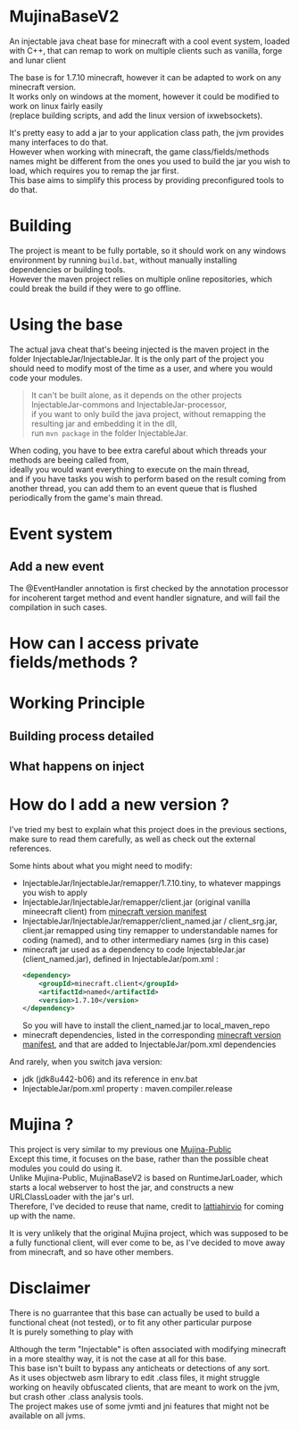 ﻿# MujinaBaseV2

An injectable java cheat base for minecraft with a cool event system, loaded with C++, that can remap to work on multiple clients such as vanilla, forge and lunar client

The base is for 1.7.10 minecraft, however it can be adapted to work on any minecraft version. \
It works only on windows at the moment, however it could be modified to work on linux fairly easily \
(replace building scripts, and add the linux version of ixwebsockets).

It's pretty easy to add a jar to your application class path, the jvm provides many interfaces to do that.\
However when working with minecraft, the game class/fields/methods names might be different from the ones you used to build the jar you wish to load, which requires you to remap the jar first.\
This base aims to simplify this process by providing preconfigured tools to do that.

# Building

The project is meant to be fully portable, so it should work on any windows environment by running `build.bat`, without manually installing dependencies or building tools.\
However the maven project relies on multiple online repositories, which could break the build if they were to go offline.

# Using the base

The actual java cheat that's beeing injected is the maven project in the folder InjectableJar/InjectableJar.
It is the only part of the project you should need to modify most of the time as a user, and where you would code your modules.
> It can't be built alone, as it depends on the other projects InjectableJar-commons and InjectableJar-processor,\
> if you want to only build the java project, without remapping the resulting jar and embedding it in the dll, \
> run `mvn package` in the folder InjectableJar.

When coding, you have to bee extra careful about which threads your methods are beeing called from,\
ideally you would want everything to execute on the main thread,\
and if you have tasks you wish to perform based on the result coming from another thread, you can add them to an event queue that is flushed periodically from the game's main thread.



# Event system
## Add a new event
The @EventHandler annotation is first checked by the annotation processor for incoherent target method and event handler signature, and will fail the compilation in such cases.


# How can I access private fields/methods ?



# Working Principle
## Building process detailed
## What happens on inject


# How do I add a new version ?
I've tried my best to explain what this project does in the previous sections, make sure to read them carefully, as well as check out the external references.

Some hints about what you might need to modify:
- InjectableJar/InjectableJar/remapper/1.7.10.tiny, to whatever mappings you wish to apply
- InjectableJar/InjectableJar/remapper/client.jar (original vanilla mineecraft client) from [minecraft version manifest](https://piston-meta.mojang.com/mc/game/version_manifest_v2.json)
- InjectableJar/InjectableJar/remapper/client_named.jar / client_srg.jar, client.jar remapped using tiny remapper to understandable names for coding (named), and to other intermediary names (srg in this case)
- minecraft jar used as a dependency to code InjectableJar.jar (client_named.jar), defined in InjectableJar/pom.xml :
    ```xml
    <dependency>
        <groupId>minecraft.client</groupId>
        <artifactId>named</artifactId>
        <version>1.7.10</version>
    </dependency>
    ```
    So you will have to install the client_named.jar to local_maven_repo
- minecraft dependencies, listed in the corresponding [minecraft version manifest](https://piston-meta.mojang.com/mc/game/version_manifest_v2.json), and that are added to InjectableJar/pom.xml dependencies

And rarely, when you switch java version:
- jdk (jdk8u442-b06) and its reference in env.bat
- InjectableJar/pom.xml property : maven.compiler.release


# Mujina ?
This project is very similar to my previous one [Mujina-Public](https://github.com/Lefraudeur/Mujina-Public) \
Except this time, it focuses on the base, rather than the possible cheat modules you could do using it. \
Unlike Mujina-Public, MujinaBaseV2 is based on RuntimeJarLoader, which starts a local webserver to host the jar, and constructs a new URLClassLoader with the jar's url. \
Therefore, I've decided to reuse that name, credit to  [lattiahirvio](https://github.com/lattiahirvio) for coming up with the name.

It is very unlikely that the original Mujina project, which was supposed to be a fully functional client, will ever come to be, as I've decided to move away from minecraft, and so have other members.

# Disclaimer
There is no guarrantee that this base can actually be used to build a functional cheat (not tested), or to fit any other particular purpose \
It is purely something to play with

Although the term "Injectable" is often associated with modifying minecraft in a more stealthy way, it is not the case at all for this base.\
This base isn't built to bypass any anticheats or detections of any sort.\
As it uses objectweb asm library to edit .class files, it might struggle working on heavily obfuscated clients, that are meant to work on the jvm, but crash other .class analysis tools.\
The project makes use of some jvmti and jni features that might not be available on all jvms.